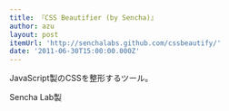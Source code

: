 ```yaml
---
title: 『CSS Beautifier (by Sencha)』
author: azu
layout: post
itemUrl: 'http://senchalabs.github.com/cssbeautify/'
date: '2011-06-30T15:00:00.000Z'
---
```

JavaScript製のCSSを整形するツール。

Sencha Lab製


